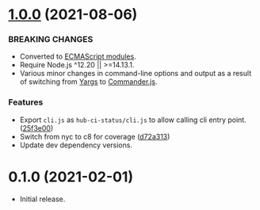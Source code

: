 # [1.0.0](https://github.com/kevinoid/hub-ci-status/compare/v0.1.0...v1.0.0) (2021-08-06)

### BREAKING CHANGES

* Converted to [ECMAScript modules](https://nodejs.org/api/esm.html).
* Require Node.js ^12.20 || >=14.13.1.
* Various minor changes in command-line options and output as a result of
  switching from [Yargs](https://github.com/yargs/yargs) to
  [Commander.js](https://github.com/tj/commander.js).

### Features

* Export `cli.js` as `hub-ci-status/cli.js` to allow calling cli entry point.
  ([25f3e00](https://github.com/kevinoid/hub-ci-status/commit/25f3e0006884604b0b82cdba5aaa69770b0fea62))
* Switch from nyc to c8 for coverage
  ([d72a313](https://github.com/kevinoid/hub-ci-status/commit/d72a3136254166eda40fb56c550283758c25ac1f))
* Update dev dependency versions.


# 0.1.0 (2021-02-01)

* Initial release.
